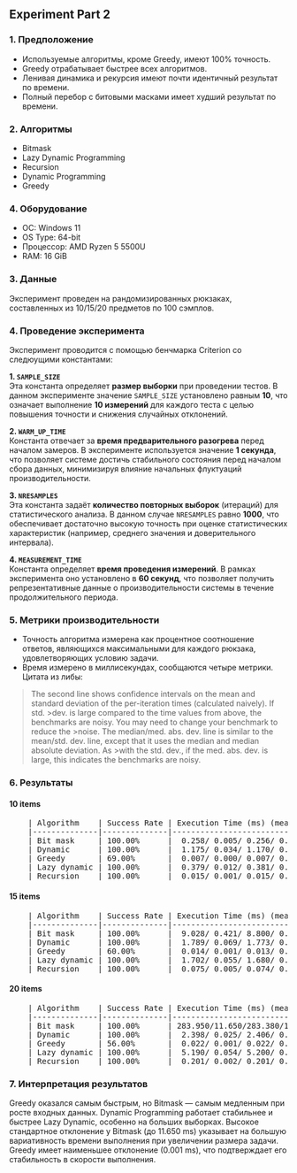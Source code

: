 ## Experiment Part 2

### 1. Предположение
- Используемые алгоритмы, кроме Greedy, имеют 100% точность.
- Greedy отрабатывает быстрее всех алгоритмов.
- Ленивая динамика и рекурсия имеют почти идентичный результат по времени.
- Полный перебор с битовыми масками имеет худший результат по времени.

### 2. Алгоритмы
- Bitmask
- Lazy Dynamic Programming
- Recursion
- Dynamic Programming
- Greedy

### 4. Оборудование
- ОС: Windows 11
- OS Type: 64-bit
- Процессор: AMD Ryzen 5 5500U
- RAM: 16 GiB

### 3. Данные
Эксперимент проведен на рандомизированных рюкзаках, составленных из 10/15/20 предметов по 100 сэмплов.

### 4. Проведение эксперимента
Эксперимент проводится с помощью бенчмарка Criterion со следюущими константами:

**1. `SAMPLE_SIZE`**  
Эта константа определяет **размер выборки** при проведении тестов. В данном эксперименте значение `SAMPLE_SIZE` установлено равным **10**, что означает выполнение **10 измерений** для каждого теста с целью повышения точности и снижения случайных отклонений.

**2. `WARM_UP_TIME`**  
Константа отвечает за **время предварительного разогрева** перед началом замеров. В эксперименте используется значение **1 секунда**, что позволяет системе достичь стабильного состояния перед началом сбора данных, минимизируя влияние начальных флуктуаций производительности.

**3. `NRESAMPLES`**  
Эта константа задаёт **количество повторных выборок** (итераций) для статистического анализа. В данном случае `NRESAMPLES` равно **1000**, что обеспечивает достаточно высокую точность при оценке статистических характеристик (например, среднего значения и доверительного интервала).

**4. `MEASUREMENT_TIME`**  
Константа определяет **время проведения измерений**. В рамках эксперимента оно установлено в **60 секунд**, что позволяет получить репрезентативные данные о производительности системы в течение продолжительного периода.


### 5. Метрики производительности
- Точность алгоритма измерена как процентное соотношение ответов, являющихся максимальными для каждого рюкзака, удовлетворяющих условию задачи.
- Время измерено в миллисекундах, сообщаются четыре метрики. Цитата из либы:
>The second line shows confidence intervals on the mean and standard deviation of the per-iteration times (calculated naively). If std. >dev. is large compared to the time values from above, the benchmarks are noisy. You may need to change your benchmark to reduce the >noise.
>The median/med. abs. dev. line is similar to the mean/std. dev. line, except that it uses the median and median absolute deviation. As >with the std. dev., if the med. abs. dev. is large, this indicates the benchmarks are noisy.



### 6. Результаты

#### 10 items
<pre>
    | Algorithm    | Success Rate | Execution Time (ms) (mean/std_dev/median/median_abs_dev) |
    |--------------|--------------|----------------------------------------------------------|
    | Bit mask     | 100.00%      |  0.258/ 0.005/ 0.256/ 0.003                              |
    | Dynamic      | 100.00%      |  1.175/ 0.034/ 1.170/ 0.033                              |
    | Greedy       | 69.00%       |  0.007/ 0.000/ 0.007/ 0.000                              |
    | Lazy dynamic | 100.00%      |  0.379/ 0.012/ 0.381/ 0.014                              |
    | Recursion    | 100.00%      |  0.015/ 0.001/ 0.015/ 0.001                              |
</pre>

#### 15 items

<pre>
    | Algorithm    | Success Rate | Execution Time (ms) (mean/std_dev/median/median_abs_dev) |
    |--------------|--------------|----------------------------------------------------------|
    | Bit mask     | 100.00%      |  9.028/ 0.421/ 8.800/ 0.170                              |
    | Dynamic      | 100.00%      |  1.789/ 0.069/ 1.773/ 0.035                              |
    | Greedy       | 60.00%       |  0.014/ 0.001/ 0.013/ 0.000                              |
    | Lazy dynamic | 100.00%      |  1.702/ 0.055/ 1.680/ 0.027                              |
    | Recursion    | 100.00%      |  0.075/ 0.005/ 0.074/ 0.005                              |
</pre>


#### 20 items

<pre>
    | Algorithm    | Success Rate | Execution Time (ms) (mean/std_dev/median/median_abs_dev) |
    |--------------|--------------|----------------------------------------------------------|
    | Bit mask     | 100.00%      | 283.950/11.650/283.380/11.733                            |
    | Dynamic      | 100.00%      |  2.398/ 0.025/ 2.406/ 0.011                              |
    | Greedy       | 56.00%       |  0.022/ 0.001/ 0.022/ 0.000                              |
    | Lazy dynamic | 100.00%      |  5.190/ 0.054/ 5.200/ 0.059                              |
    | Recursion    | 100.00%      |  0.201/ 0.002/ 0.201/ 0.002                              |
</pre>

### 7. Интерпретация результатов

Greedy оказался самым быстрым, но Bitmask — самым медленным при росте входных данных. Dynamic Programming работает стабильнее и быстрее Lazy Dynamic, особенно на больших выборках. Высокое стандартное отклонение у Bitmask (до 11.650 ms) указывает на большую вариативность времени выполнения при увеличении размера задачи. Greedy имеет наименьшее отклонение (0.001 ms), что подтверждает его стабильность в скорости выполнения.